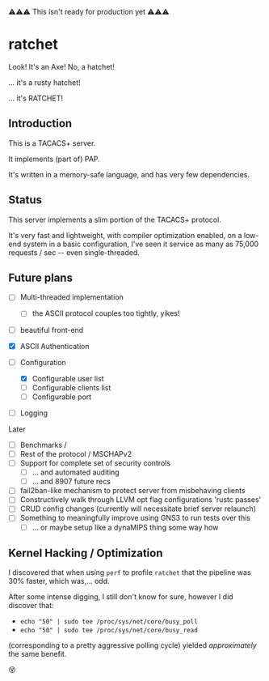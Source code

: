 ⚠⚠⚠ This isn't ready for production yet ⚠⚠⚠

# ratchet
Look! It's an Axe! No, a hatchet!

... it's a rusty hatchet!

... it's RATCHET!

## Introduction
This is a TACACS+ server.

It implements (part of) PAP.

It's written in a memory-safe language, and has very few dependencies.

## Status
This server implements a slim portion of the TACACS+ protocol.

It's very fast and lightweight, with compiler optimization enabled, on a low-end system in a basic configuration, I've seen it service as many as 75,000 requests / sec -- even single-threaded.

## Future plans
- [ ] Multi-threaded implementation
  - [ ] the ASCII protocol couples too tightly, yikes!
- [ ] beautiful front-end  
- [x] ASCII Authentication
- [ ] Configuration
  - [x] Configurable user list
  - [ ] Configurable clients list
  - [ ] Configurable port
- [ ] Logging


Later
- [ ] Benchmarks / 
- [ ] Rest of the protocol / MSCHAPv2
- [ ] Support for complete set of security controls
  - [ ] ... and automated auditing
  - [ ] ... and 8907 future recs
- [ ] fail2ban-like mechanism to protect server from misbehaving clients
- [ ] Constructively walk through LLVM opt flag configurations 'rustc passes'
- [ ] CRUD config changes (currently will necessitate brief server relaunch)
- [ ] Something to meaningfully improve using GNS3 to run tests over this
  - [ ] ... or maybe setup like a dynaMIPS thing some way how

## Kernel Hacking / Optimization
I discovered that when using `perf` to profile `ratchet` that the pipeline was 30% faster, which was,... odd.

After some intense digging, I still don't know for sure, however I did discover that:

- `echo "50" | sudo tee /proc/sys/net/core/busy_poll`
- `echo "50" | sudo tee /proc/sys/net/core/busy_read`

(corresponding to a pretty aggressive polling cycle) yielded *approximately* the same benefit.

😵
